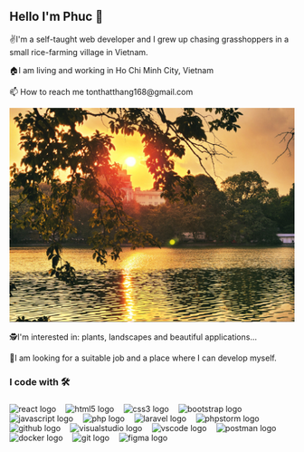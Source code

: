 <h2 align="left">Hello I'm Phuc 👋 </h2>
<p align="left">✌️I'm a self-taught web developer and I grew up chasing grasshoppers in a small rice-farming village in Vietnam.</p>
<p> 🏠I am living and working in Ho Chi Minh City, Vietnam</p>
<p> 📫 How to reach me tonthatthang168@gmail.com</p>
<img src = "./images/bia.jpg">
<br>
<p> 🕵️I'm interested in: plants, landscapes and beautiful applications...</p>
<p> 🔎I am looking for a suitable job and a place where I can develop myself.</p>

<h3 align="left">I code with 🛠️</h3>

###
<div align="left">
  <img src="https://cdn.simpleicons.org/react/0074a6" height="40" alt="react logo"  />
  <img width="9" />
  <img src="https://cdn.simpleicons.org/html5/E34F26" height="40" alt="html5 logo"  />
  <img width="9" />
  <img src="https://cdn.simpleicons.org/css3/972B6" height="40" alt="css3 logo"  />
  <img width="9" />
  <img src="https://cdn.simpleicons.org/bootstrap/7952B3" height="40" alt="bootstrap logo"  />
  <img width="9" />
  <img src="https://cdn.simpleicons.org/javascript/F7DF1E" height="40" alt="javascript logo"  />
  <img width="9" />
<img src="https://cdn.simpleicons.org/php/E34F26" height="40" alt="php logo"  />
  <img width="9" />
  <img src="https://cdn.simpleicons.org/laravel/E34F26" height="40" alt="laravel logo"  />
  <img width="9" />
      <img src="https://cdn.simpleicons.org/phpstorm/202124" height="40" alt="phpstorm logo"  />
  <img width="9" />
    <img src="https://cdn.simpleicons.org/github/5C2D91" height="40" alt="github logo"  />
  <img width="9" />
   <img src="https://cdn.simpleicons.org/visualstudio/5C2D91" height="40" alt="visualstudio logo"  />
  <img width="9" />
  <img src="https://cdn.simpleicons.org/visualstudiocode/007ACC" height="40" alt="vscode logo"  />
  <img width="9" />
   <img src="https://cdn.simpleicons.org/postman/E34F26" height="40" alt="postman logo"  />
  <img width="9" />
     <img src="https://cdn.simpleicons.org/docker/007ACC" height="40" alt="docker logo"  />
  <img width="9" />
  <img src="https://cdn.jsdelivr.net/gh/devicons/devicon/icons/git/git-original.svg" height="40" alt="git logo"  />
   <img width="9" />
      <img src="https://cdn.simpleicons.org/figma/E34F26" height="40" alt="figma logo"  />
  <img width="9" />
</div>



